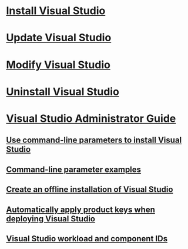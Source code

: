 # [Install Visual Studio](install-visual-studio.md)
# [Update Visual Studio](update-visual-studio.md)
# [Modify Visual Studio](modify-visual-studio.md)
# [Uninstall Visual Studio](uninstall-visual-studio.md)
# [Visual Studio Administrator Guide](visual-studio-administrator-guide.md)
## [Use command-line parameters to install Visual Studio](use-command-line-parameters-to-install-visual-studio.md)
## [Command-line parameter examples](command-line-parameter-examples.md)
## [Create an offline installation of Visual Studio](create-an-offline-installation-of-visual-studio.md)
## [Automatically apply product keys when deploying Visual Studio](automatically-apply-product-keys-when-deploying-visual-studio.md)
## [Visual Studio workload and component IDs](workload-and-component-ids.md)
